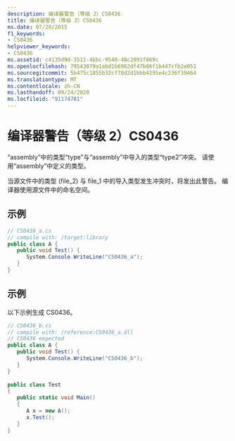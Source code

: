 ```yaml
---
description: 编译器警告（等级 2）CS0436
title: 编译器警告（等级 2）CS0436
ms.date: 07/20/2015
f1_keywords:
- CS0436
helpviewer_keywords:
- CS0436
ms.assetid: c4135d9d-3511-4bbc-9540-48c2091f869c
ms.openlocfilehash: 79543079a1abd1b6962df47b06f1b447cfb2e051
ms.sourcegitcommit: 5b475c1855b32cf78d2d1bbb4295e4c236f39464
ms.translationtype: MT
ms.contentlocale: zh-CN
ms.lasthandoff: 09/24/2020
ms.locfileid: "91174781"
---
```

# <a name="compiler-warning-level-2-cs0436"></a>编译器警告（等级 2）CS0436

“assembly”中的类型“type”与“assembly”中导入的类型“type2”冲突。 请使用“assembly”中定义的类型。  
  
 当源文件中的类型 (file_2) 与 file_1 中的导入类型发生冲突时，将发出此警告。 编译器使用源文件中的命名空间。  
  
## <a name="example"></a>示例  
  
```csharp  
// CS0436_a.cs  
// compile with: /target:library  
public class A {  
   public void Test() {  
      System.Console.WriteLine("CS0436_a");  
   }  
}  
```  
  
## <a name="example"></a>示例  

 以下示例生成 CS0436。  
  
```csharp  
// CS0436_b.cs  
// compile with: /reference:CS0436_a.dll  
// CS0436 expected  
public class A {
   public void Test() {  
      System.Console.WriteLine("CS0436_b");  
   }  
}  
  
public class Test
{  
   public static void Main()
   {  
      A x = new A();  
      x.Test();  
   }  
}  
```
